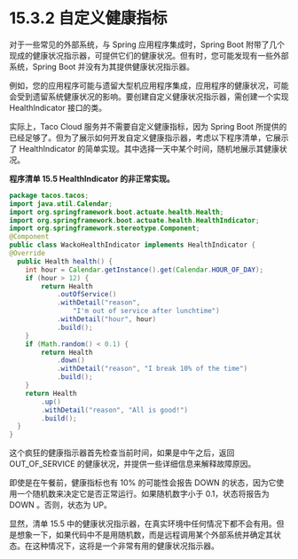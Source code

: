 # 15.3.2 自定义健康指标

对于一些常见的外部系统，与 Spring 应用程序集成时，Spring Boot 附带了几个现成的健康状况指示器，可提供它们的健康状况。但有时，您可能发现有一些外部系统，Spring Boot 并没有为其提供健康状况指示器。

例如，您的应用程序可能与遗留大型机应用程序集成，应用程序的健康状况，可能会受到遗留系统健康状况的影响。要创建自定义健康状况指示器，需创建一个实现 HealthIndicator 接口的类。

实际上，Taco Cloud 服务并不需要自定义健康指标，因为 Spring Boot 所提供的已经足够了。但为了展示如何开发自定义健康指示器，考虑以下程序清单，它展示了 HealthIndicator 的简单实现。其中选择一天中某个时间，随机地展示其健康状况。

**程序清单 15.5 HealthIndicator 的非正常实现。**

```java
package tacos.tacos;
import java.util.Calendar;
import org.springframework.boot.actuate.health.Health;
import org.springframework.boot.actuate.health.HealthIndicator;
import org.springframework.stereotype.Component;
@Component
public class WackoHealthIndicator implements HealthIndicator {
@Override
  public Health health() {
    int hour = Calendar.getInstance().get(Calendar.HOUR_OF_DAY);
    if (hour > 12) {
        return Health
            .outOfService()
            .withDetail("reason",
                "I'm out of service after lunchtime")
            .withDetail("hour", hour)
            .build();
    }
    if (Math.random() < 0.1) {
        return Health
            .down()
            .withDetail("reason", "I break 10% of the time")
            .build();
    }
    return Health
        .up()
        .withDetail("reason", "All is good!")
        .build();
  }
}
```


这个疯狂的健康指示器首先检查当前时间，如果是中午之后，返回 OUT\_OF\_SERVICE 的健康状况，并提供一些详细信息来解释故障原因。

即使是在午餐前，健康指标也有 10% 的可能性会报告 DOWN 的状态，因为它使用一个随机数来决定它是否正常运行。如果随机数字小于 0.1，状态将报告为 DOWN 。否则，状态为 UP。

显然，清单 15.5 中的健康状况指示器，在真实环境中任何情况下都不会有用。但是想象一下，如果代码中不是用随机数，而是远程调用某个外部系统并确定其状态。在这种情况下，这将是一个非常有用的健康状况指示器。

